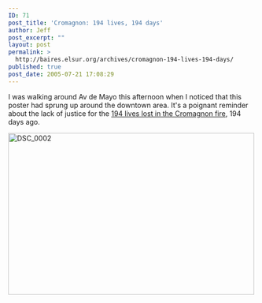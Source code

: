 ```yaml
---
ID: 71
post_title: 'Cromagnon: 194 lives, 194 days'
author: Jeff
post_excerpt: ""
layout: post
permalink: >
  http://baires.elsur.org/archives/cromagnon-194-lives-194-days/
published: true
post_date: 2005-07-21 17:08:29
---
```

I was walking around Av de Mayo this afternoon when I noticed that this poster had sprung up around the downtown area. It's a poignant reminder about the lack of justice for the <a href="http://baires.elsur.org/archives/cromagnon-memories-of-young-lives-lost/">194 lives lost in the Cromagnon fire</a>, 194 days ago. 

<a data-flickr-embed="true"  href="https://www.flickr.com/photos/jeffbarry/13993881287" title="DSC_0002"><img src="https://farm3.staticflickr.com/2928/13993881287_14701343c0.jpg" width="500" height="328" alt="DSC_0002"></a>